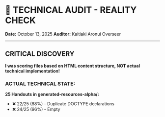 # 🚨 TECHNICAL AUDIT - REALITY CHECK
**Date:** October 13, 2025
**Auditor:** Kaitiaki Aronui Overseer

---

## CRITICAL DISCOVERY

**I was scoring files based on HTML content structure, NOT actual technical implementation!**

### ACTUAL TECHNICAL STATE:

**25 Handouts in generated-resources-alpha/:**
- ❌ 22/25 (88%) - Duplicate DOCTYPE declarations
- ❌ 24/25 (96%) - Empty <style> tags (NO STYLING)
- ❌ 24/25 (96%) - Broken CSS paths (../../../../../css/)
- ❌ 7/25 (28%) - Missing te-kete-professional.css
- ❌ 5/25 (20%) - Broken HTML structure (nested tags)
- ❌ 4/25 (16%) - Missing JavaScript

### WHAT THIS MEANS:

**Technical Quality scores need to be REVISED DOWN:**

**Previous Assessment:**
- biotechnology-ethics: 7/10 (Tier 2) ❌ WRONG
- calculus-environmental: 6/10 (Tier 3) ❌ WRONG  
- chemistry-rongoā: 7/10 (Tier 2) ❌ WRONG

**ACTUAL Technical Quality (0-2 points):**
- Most files: **0/2 points** (broken CSS paths, empty styles, duplicate DOCTYPE)
- A few files: **1/2 points** (some CSS linked but broken paths)
- Almost none: **2/2 points** (fully working)

### REVISED SCORES:

1. **biotechnology-ethics-through-māori-worldview.html**
   - Cultural: 2/3 ✅
   - Educational: 2/3 ✅
   - Technical: **0/2** ❌ (empty styles, broken CSS path)
   - Usability: 1/2 ✅
   - **REVISED: 5/10 - NEEDS WORK** (was 7/10)

2. **calculus-applications-in-environmental-modeling.html**
   - Cultural: 2/3 ✅
   - Educational: 2/3 ✅
   - Technical: **0/2** ❌ (duplicate DOCTYPE, empty styles, broken CSS)
   - Usability: 1/2 ✅
   - **REVISED: 5/10 - NEEDS WORK** (was 6/10)

3. **chemistry-of-traditional-māori-medicine.html**
   - Cultural: 2/3 ✅
   - Educational: 2/3 ✅
   - Technical: **1/2** ⚠️ (CSS linked but broken path)
   - Usability: 1/2 ✅
   - **REVISED: 6/10 - USABLE** (was 7/10)

---

## SYSTEMATIC FIXES REQUIRED:

### Fix 1: Remove Duplicate DOCTYPE
```bash
# 22 files need this fix
```

### Fix 2: Fix CSS Paths
```bash
# Change: href="../../../../../css/te-kete-professional.css"
# To: href="/css/te-kete-professional.css"
# 24 files need this fix
```

### Fix 3: Remove Empty Style Tags
```bash
# Remove: <style>\n    </style>
# 24 files need this fix
```

### Fix 4: Fix Broken HTML Structure
```bash
# Remove nested <html> and <head> tags
# 5 files need this fix
```

### Fix 5: Add Missing JavaScript
```bash
# Add: <script src="/js/te-kete-professional.js" defer></script>
# 4 files need this fix
```

---

## IMPACT ON PROCESSING PLAN:

**Original Plan:** Score → Integrate
**REVISED Plan:** Score → FIX TECHNICAL → Re-score → Integrate

**Estimated time per file:**
- Scan: 2 min
- Score: 1 min  
- **Technical fixes: 5 min** ⬅️ NEW
- Re-score: 1 min
- **Total: 9 min per file** (was 3 min)

**25 handouts × 9 min = 3.75 hours** (was 1.25 hours)

---

## NEXT STEPS:

1. Create automated fix script for common issues
2. Apply fixes in batch
3. Re-score all files
4. Continue processing with accurate scores

**This is why we test in browser and check technical implementation!**
